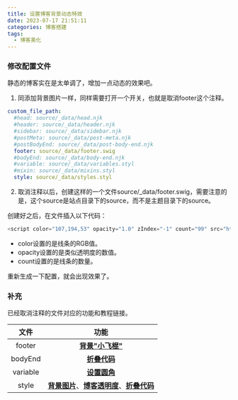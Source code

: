 ```yaml
---
title: 设置博客背景动态特效
date: 2023-07-17 21:51:11
categories: 博客搭建
tags:
  - 博客美化
---
```


### 修改配置文件

静态的博客实在是太单调了，增加一点动态的效果吧。

1. 同添加背景图片一样，同样需要打开一个开关，也就是取消footer这个注释。

<!-- more -->

```yml 折叠代码
custom_file_path:
  #head: source/_data/head.njk
  #header: source/_data/header.njk
  #sidebar: source/_data/sidebar.njk
  #postMeta: source/_data/post-meta.njk
  #postBodyEnd: source/_data/post-body-end.njk
  footer: source/_data/footer.swig
  #bodyEnd: source/_data/body-end.njk
  #variable: source/_data/variables.styl
  #mixin: source/_data/mixins.styl
  style: source/_data/styles.styl
  ```

2. 取消注释以后，创建这样的一个文件source/_data/footer.swig，需要注意的是，这个source是站点目录下的source，而不是主题目录下的source。

创建好之后，在文件插入以下代码：

```js
<script color="107,194,53" opacity="1.0" zIndex="-1" count="99" src="https://cdn.jsdelivr.net/npm/canvas-nest.js@1/dist/canvas-nest.js"></script>
```

* color设置的是线条的RGB值。
* opacity设置的是类似透明度的数值。
* count设置的是线条的数量。

重新生成一下配置，就会出现效果了。

### 补充

已经取消注释的文件对应的功能和教程链接。

|文件|功能|
|:---:|:---:|
|footer|**[背景"小飞棍"](https://nustarain.gitee.io/2023/07/17/FlyLine/)**|
|bodyEnd|**[折叠代码](https://nustarain.gitee.io/2023/09/09/blog-FoldCode/)**|
|variable|**[设置圆角](https://nustarain.gitee.io/2023/09/09/blog-fillet/)**|
|style|**[背景图片](https://nustarain.gitee.io/2023/07/17/BGPic/)**、**[博客透明度](https://nustarain.gitee.io/2023/09/09/blog-transparency/)**、**[折叠代码](https://nustarain.gitee.io/2023/09/09/blog-FoldCode/)**|
